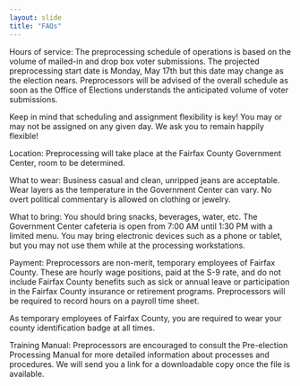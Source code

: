 ```yaml
---
layout: slide
title: "FAQs"
---
```


Hours of service: The preprocessing schedule of operations is based on the volume of mailed-in and drop box voter submissions.  The projected preprocessing start date is Monday, May 17th but this date may change as the election nears.  Preprocessors will be advised of the overall schedule as soon as the Office of Elections understands the anticipated volume of voter submissions.

Keep in mind that scheduling and assignment flexibility is key!  You may or may not be assigned on any given day.  We ask you to remain happily flexible!

Location: Preprocessing will take place at the Fairfax County Government Center, room to be determined.

What to wear: Business casual and clean, unripped jeans are acceptable.  Wear layers as the temperature in the Government Center can vary.  No overt political commentary is allowed on clothing or jewelry.

What to bring: You should bring snacks, beverages, water, etc.  The Government Center cafeteria is open from 7:00 AM until 1:30 PM with a limited menu.  You may bring electronic devices such as a phone or tablet, but you may not use them while at the processing workstations.

Payment: Preprocessors are non-merit, temporary employees of Fairfax County. These are hourly wage positions, paid at the S-9 rate, and do not include Fairfax County benefits such as sick or annual leave or participation in the Fairfax County insurance or retirement programs.  Preprocessors will be required to record hours on a payroll time sheet.

As temporary employees of Fairfax County, you are required to wear your county identification badge at all times. 

Training Manual: Preprocessors are encouraged to consult the Pre-election Processing Manual for more detailed information about processes and procedures.  We will send you a link for a downloadable copy once the file is available.
